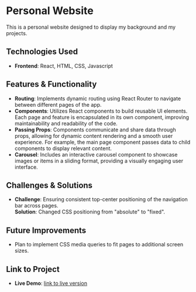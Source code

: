 # Personal Website

This is a personal website designed to display my background and my projects.

## Technologies Used

- **Frontend**: React, HTML, CSS, Javascript

## Features & Functionality

- **Routing**: Implements dynamic routing using React Router to navigate between different pages of the app.
- **Components**: Utilizes React components to build reusable UI elements. Each page and feature is encapsulated in its own component, improving maintainability and readability of the code.
- **Passing Props**: Components communicate and share data through props, allowing for dynamic content rendering and a smooth user experience. For example, the main page component passes data to child components to display relevant content.
- **Carousel**: Includes an interactive carousel component to showcase images or items in a sliding format, providing a visually engaging user interface.

## Challenges & Solutions

- **Challenge**: Ensuring consistent top-center positioning of the navigation bar across pages.  
  **Solution**: Changed CSS positioning from "absolute" to "fixed".

## Future Improvements

- Plan to implement CSS media queries to fit pages to additional screen sizes.

## Link to Project

- **Live Demo**: [link to live version](https://and-cuau.github.io/PersonalWebsite/#/home)
